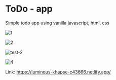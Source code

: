 # ToDo - app
Simple todo app using vanilla javascript, html, css

![1](https://user-images.githubusercontent.com/107752460/209541911-2d5a47c9-fa61-4f93-a3d4-ecb8a4c3748f.png)


![2](https://user-images.githubusercontent.com/107752460/209541964-af01ef36-0cdb-406d-ac79-013e7c55f1e9.png)


![test-2](https://user-images.githubusercontent.com/107752460/209553263-f8efd570-6d47-4dd6-9f88-696b261f57c4.png)


![4](https://user-images.githubusercontent.com/107752460/209542126-b469d34d-cf8b-472f-8fd5-2e9d4b7e4ffd.png)


Link: https://luminous-khapse-c43666.netlify.app/
